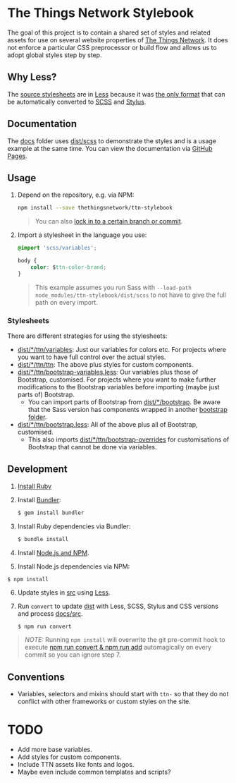 # The Things Network Stylebook

The goal of this project is to contain a shared set of styles and related assets for use on several website properties of [The Things Network](https://www.thethingsnetwork.org). It does not enforce a particular CSS preprocessor or build flow and allows us to adopt global styles step by step.

## Why Less?
The [source stylesheets](src) are in [Less](http://lesscss.org) because it was [the only format](https://csspre.com/convert/) that can be automatically converted to [SCSS](http://sass-lang.com) and [Stylus](http://stylus-lang.com).

## Documentation
The [docs](docs) folder uses [dist/scss](dist/scss) to demonstrate the styles and is a usage example at the same time. You can view the documentation via [GitHub Pages](https://thethingsnetwork.github.io/ttn-stylebook/).

## Usage

1. Depend on the repository, e.g. via NPM:

	```bash
	npm install --save thethingsnetwork/ttn-stylebook
	```
	
	> You can also [lock in to a certain branch or commit](https://docs.npmjs.com/files/package.json#github-urls).
	
2. Import a stylesheet in the language you use:

	```css
	@import 'scss/variables';
	
	body {
		color: $ttn-color-brand;
	}
	```
	
	> This example assumes you run Sass with `--load-path node_modules/ttn-stylebook/dist/scss` to not have to give the full path on every import.
	
### Stylesheets
There are different strategies for using the stylesheets:

* [dist/*/ttn/variables](dist/less/ttn/variables.less): Just our variables for colors etc. For projects where you want to have full control over the actual styles.
* [dist/*/ttn/ttn](dist/less/ttn/ttn.less): The above plus styles for custom components.
* [dist/*/ttn/bootstrap-variables.less](dist/less/ttn/bootstrap-variables.less): Our variables plus those of Bootstrap, customised. For projects where you want to make further modifications to the Bootstrap variables before importing (maybe just parts of) Bootstrap.
	* You can import parts of Bootstrap from [dist/*/bootstrap](dist/less/bootstrap). Be aware that the Sass version has components wrapped in another [bootstrap folder](dist/scss/bootstrap/bootstrap).
* [dist/*/ttn/bootstrap.less](dist/less/ttn/bootstrap.less): All of the above plus all of Bootstrap, customised.
	* This also imports [dist/*/ttn/bootstrap-overrides](dist/less/ttn/bootstrap-overrides.less) for customisations of Bootstrap that cannot be done via variables.

## Development

1. [Install Ruby](https://www.ruby-lang.org/en/downloads/)
2. Install [Bundler](http://bundler.io/):
	
	```bash
	$ gem install bundler
	```

3. Install Ruby dependencies via Bundler:

	```bash
	$ bundle install
	```

4. Install [Node.js and NPM](https://nodejs.org/).

5. Install Node.js dependencies via NPM:

  ```basg
  $ npm install
  ```
  
6. Update styles in [src](src) using [Less](http://lesscss.org).

7. Run `convert` to update [dist](dist) with Less, SCSS, Stylus and CSS versions and process [docs/src](docs/src).

	```bash
	$ npm run convert
	```

> *NOTE:* Running `npm install` will overwrite the git pre-commit hook to execute [npm run convert & npm run add](package.json#L10) automagically on every commit so you can ignore step 7.

## Conventions

* Variables, selectors and mixins should start with `ttn-` so that they do not conflict with other frameworks or custom styles on the site.

# TODO

* Add more base variables.
* Add styles for custom components.
* Include TTN assets like fonts and logos.
* Maybe even include common templates and scripts?
